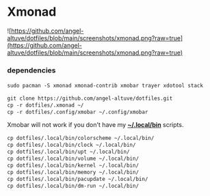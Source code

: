 # Xmonad

![https://github.com/angel-altuve/dotfiles/blob/main/screenshots/xmonad.png?raw=true](https://github.com/angel-altuve/dotfiles/blob/main/screenshots/xmonad.png?raw=true)

### dependencies

`sudo pacman -S xmonad xmonad-contrib xmobar trayer xdotool stack` 

```
git clone https://github.com/angel-altuve/dotfiles.git
cp -r dotfiles/.xmonad ~/
cp -r dotfiles/.config/xmobar ~/.config/xmobar
```

Xmobar will not work if you don't have my **[~/.local/bin](https://github.com/angel-altuve/dotfiles/tree/main/.local%20/bin)** scripts.

```
cp dotfiles/.local/bin/colorscheme ~/.local/bin/
cp dotfiles/.local/bin/clock ~/.local/bin/
cp dotfiles/.local/bin/upt ~/.local/bin/
cp dotfiles/.local/bin/volume ~/.local/bin/
cp dotfiles/.local/bin/kernel ~/.local/bin/
cp dotfiles/.local/bin/memory ~/.local/bin/
cp dotfiles/.local/bin/pacupdate ~/.local/bin/
cp dotfiles/.local/bin/dm-run ~/.local/bin/
```


